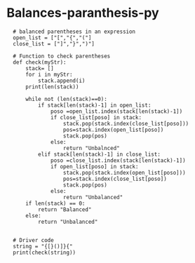 # Balances-paranthesis-py

      # balanced parentheses in an expression
      open_list = ["[","{","("]
      close_list = ["]","}",")"]

      # Function to check parentheses
      def check(myStr):
          stack= []
          for i in myStr:
              stack.append(i)
          print(len(stack))

          while not (len(stack)==0):
              if stack[len(stack)-1] in open_list:
                  poso =open_list.index(stack[len(stack)-1])
                  if close_list[poso] in stack:
                      stack.pop(stack.index(close_list[poso]))
                      pos=stack.index(open_list[poso])
                      stack.pop(pos)
                  else:
                      return "Unbalnced"
              elif stack[len(stack)-1] in close_list:
                  poso =close_list.index(stack[len(stack)-1])
                  if open_list[poso] in stack:
                      stack.pop(stack.index(open_list[poso]))
                      pos=stack.index(close_list[poso])
                      stack.pop(pos)
                  else:
                      return "Unbalanced"
          if len(stack) == 0:
              return "Balanced"
          else:
              return "Unbalanced"


      # Driver code
      string = "{[}()]}{"
      print(check(string))
  
